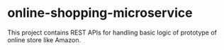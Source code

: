 # online-shopping-microservice
This project contains REST APIs for handling basic logic of prototype of online store like Amazon. 
